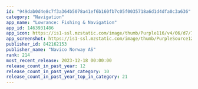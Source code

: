 ```yaml
---
id: "949dab0d4e8c7f3a364b5078a41ef6b160fb7c05f0035718a6d1d4dfa0c3a636"
category: "Navigation"
app_name: "Lowrance: Fishing & Navigation"
app_id: 1463931486
app_icon: https://is1-ssl.mzstatic.com/image/thumb/Purple116/v4/06/d7/73/06d773ba-518a-406c-c26a-af42fc9892ee/Lowrance_AppIcon-0-0-1x_U007emarketing-0-0-0-10-0-0-sRGB-0-0-0-GLES2_U002c0-512MB-85-220-0-0.png/1024x1024bb.png
app_screenshot: https://is1-ssl.mzstatic.com/image/thumb/PurpleSource122/v4/de/6f/d4/de6fd4f9-e44b-b176-db81-83126d970f83/35474262-c067-41a6-8234-f043287587fa_iPhone_6.5__U2013_1.png/1284x2778bb.png
publisher_id: 842162153
publisher_name: "Navico Norway AS"
rank: 214
most_recent_release: 2023-12-18 00:00:00
release_count_in_past_year: 12
release_count_in_past_year_category: 10
release_count_in_past_year_top_in_category: 21
---
```

